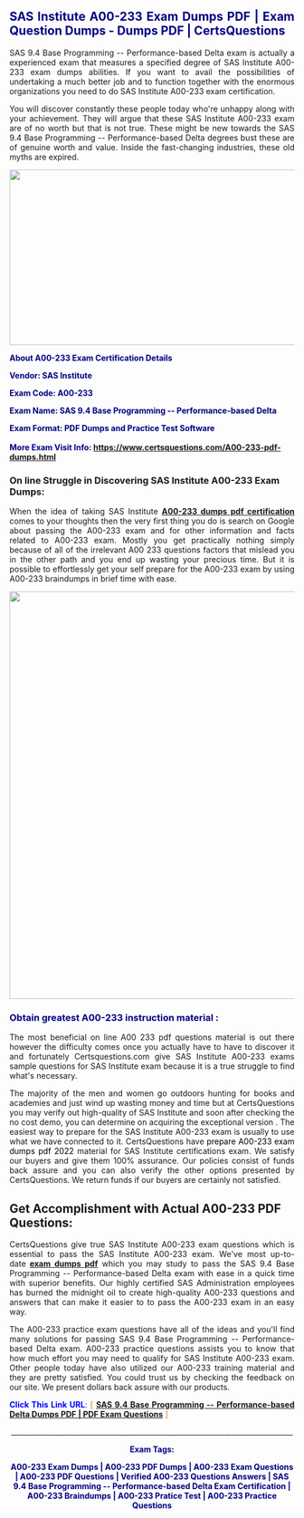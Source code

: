 <h2 style="text-align: justify;"><span style="color: #000080;">SAS Institute A00-233 Exam Dumps PDF | Exam Question Dumps - Dumps PDF | CertsQuestions</span></h2>
<p style="text-align: justify;">SAS 9.4 Base Programming -- Performance-based Delta exam is actually a experienced exam that measures a specified degree of SAS Institute  A00-233 exam dumps abilities. If you want to avail the possibilities of undertaking a much better job and to function together with the enormous organizations you need to do SAS Institute A00-233 exam certification.</p>
<p style="text-align: justify;">You will discover constantly these people today who're unhappy along with your achievement. They will argue that these SAS Institute  A00-233 exam are of no worth but that is not true. These might be new towards the SAS 9.4 Base Programming -- Performance-based Delta degrees bust these are of genuine worth and value. Inside the fast-changing industries, these old myths are expired.</p>
<p><img style="display: block; margin-left: auto; margin-right: auto;" src="https://i.imgur.com/eaP4ae9.png" width="840" height="310" /></p>
<p><span style="color: #000080;"><strong>About A00-233 Exam Certification Details</strong></span></p>
<p><span style="color: #000080;"><strong>Vendor: SAS Institute<br /></strong></span></p>
<p><span style="color: #000080;"><strong>Exam Code: A00-233</strong></span></p>
<p><span style="color: #000080;"><strong>Exam Name: SAS 9.4 Base Programming -- Performance-based Delta</strong></span></p>
<p><span style="color: #000080;"><strong>Exam Format: PDF Dumps and Practice Test Software<br /><br />More Exam Visit Info: <span style="color: #ff6600;"><a href="https://www.certsquestions.com/A00-233-pdf-dumps.html">https://www.certsquestions.com/A00-233-pdf-dumps.html</a></span></strong></span></p>
<h3>On line Struggle in Discovering SAS Institute A00-233 Exam Dumps:</h3>
<p style="text-align: justify;">When the idea of taking SAS Institute <a href="https://www.certsquestions.com/A00-233-pdf-dumps.html"><strong> A00-233 dumps pdf certification</strong></a> comes to your thoughts then the very first thing you do is search on Google about passing the A00-233 exam and for other information and facts related to A00-233 exam. Mostly you get practically nothing simply because of all of the irrelevant A00 233 questions factors that mislead you in the other path and you end up wasting your precious time. But it is possible to effortlessly get your self prepare for the A00-233 exam by using A00-233 braindumps in brief time with ease.</p>
<p><a href="https://www.certsquestions.com/A00-233-pdf-dumps.html"><img style="display: block; margin-left: auto; margin-right: auto;" src="https://i.imgur.com/pxhoKQ2.png" width="720" /></a></p>
<h3><span style="color: #000080;">Obtain greatest  A00-233 instruction material :</span></h3>
<p style="text-align: justify;">The most beneficial on line A00 233 pdf questions material is out there however the difficulty comes once you actually have to have to discover it and fortunately Certsquestions.com give SAS Institute A00-233 exams sample questions for SAS Institute  exam because it is a true struggle to find what's necessary.</p>
<p style="text-align: justify;">The majority of the men and women go outdoors hunting for books and academies and just wind up wasting money and time but at CertsQuestions you may verify out high-quality of SAS Institute  and soon after checking the no cost demo, you can determine on acquiring the exceptional version . The easiest way to prepare for the SAS Institute A00-233 exam is usually to use what we have connected to it. CertsQuestions have <span style="color: #000000;">prepare A00-233 exam dumps pdf 2022</span> material for SAS Institute certifications exam. We satisfy our buyers and give them 100% assurance. Our policies consist of funds back assure and you can also verify the other options presented by CertsQuestions. We return funds if our buyers are certainly not satisfied.</p>
<h2>Get Accomplishment with Actual A00-233 PDF Questions:</h2>
<p style="text-align: justify;">CertsQuestions give true SAS Institute A00-233 exam questions which is essential to pass the SAS Institute  A00-233 exam. We've most up-to-date<strong>&nbsp;<a href="https://www.certsquestions.com/">exam dumps pdf</a></strong>&nbsp;which you may study to pass the SAS 9.4 Base Programming -- Performance-based Delta exam with ease in a quick time with superior benefits. Our highly certified SAS Administration employees has burned the midnight oil to create high-quality A00-233 questions and answers that can make it easier to to pass the A00-233 exam in an easy way.</p>
<p style="text-align: justify;">The A00-233 practice exam questions have all of the ideas and you'll find many solutions for passing SAS 9.4 Base Programming -- Performance-based Delta exam. A00-233 practice questions assists you to know that how much effort you may need to qualify for SAS Institute  A00-233 exam. Other people today have also utilized our A00-233 training material and they are pretty satisfied. You could trust us by checking the feedback on our site. We present dollars back assure with our products.</p>
<p style="text-align: justify;"><span style="color: #0000ff;"><strong>Click This Link URL</strong>:</span> <span style="color: #ff6600;">[ <strong><a href="https://www.certsquestions.com/sas-administration-certification.html">SAS 9.4 Base Programming -- Performance-based Delta Dumps PDF | PDF Exam Questions</a></strong> ]</span></p>
<p style="text-align: center;">______________________________________________________________________________</p>
<p style="text-align: center;"><span style="color: #000080;"><strong>Exam Tags:</strong></span></p>
<p style="text-align: center;"><span style="color: #000080;"><strong>A00-233 Exam Dumps | A00-233 PDF Dumps | A00-233 Exam Questions | A00-233 PDF Questions | Verified A00-233 Questions Answers | SAS 9.4 Base Programming -- Performance-based Delta Exam Certification | A00-233 Braindumps | A00-233 Pratice Test | A00-233 Practice Questions</strong></span></p>
